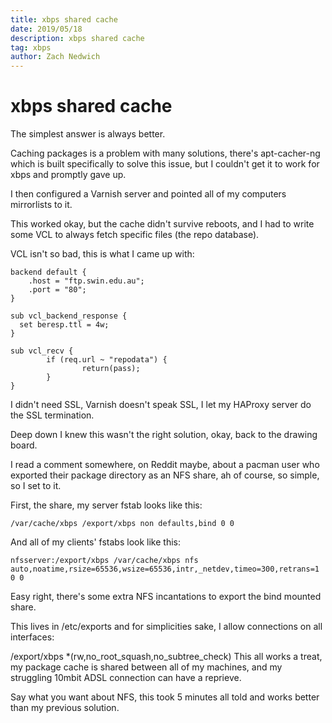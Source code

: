 ```yaml
---
title: xbps shared cache
date: 2019/05/18
description: xbps shared cache
tag: xbps
author: Zach Nedwich
---
```

# xbps shared cache
The simplest answer is always better.

Caching packages is a problem with many solutions, there's apt-cacher-ng which is built specifically to solve this issue, but I couldn't get it to work for xbps and promptly gave up.

I then configured a Varnish server and pointed all of my computers mirrorlists to it.

This worked okay, but the cache didn't survive reboots, and I had to write some VCL to always fetch specific files (the repo database).

VCL isn't so bad, this is what I came up with:
```
backend default {
    .host = "ftp.swin.edu.au";
    .port = "80";
}

sub vcl_backend_response {
  set beresp.ttl = 4w;
}

sub vcl_recv {
        if (req.url ~ "repodata") {
                return(pass);
        }
}
```
I didn't need SSL, Varnish doesn't speak SSL, I let my HAProxy server do the SSL termination.

Deep down I knew this wasn't the right solution, okay, back to the drawing board.

I read a comment somewhere, on Reddit maybe, about a pacman user who exported their package directory as an NFS share, ah of course, so simple, so I set to it.

First, the share, my server fstab looks like this:

`/var/cache/xbps /export/xbps non defaults,bind 0 0`

And all of my clients' fstabs look like this:

`nfsserver:/export/xbps /var/cache/xbps nfs auto,noatime,rsize=65536,wsize=65536,intr,_netdev,timeo=300,retrans=1 0 0`

Easy right, there's some extra NFS incantations to export the bind mounted share.

This lives in /etc/exports and for simplicities sake, I allow connections on all interfaces:

/export/xbps    *(rw,no_root_squash,no_subtree_check)
This all works a treat, my package cache is shared between all of my machines, and my struggling 10mbit ADSL connection can have a reprieve.

Say what you want about NFS, this took 5 minutes all told and works better than my previous solution.
